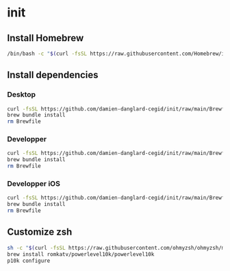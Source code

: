 # init

## Install Homebrew

```sh
/bin/bash -c "$(curl -fsSL https://raw.githubusercontent.com/Homebrew/install/HEAD/install.sh)"
```

## Install dependencies

### Desktop

```sh
curl -fsSL https://github.com/damien-danglard-cegid/init/raw/main/Brewfile/desktop > Brewfile
brew bundle install
rm Brewfile
```

### Developper

```sh
curl -fsSL https://github.com/damien-danglard-cegid/init/raw/main/Brewfile/developper > Brewfile
brew bundle install
rm Brewfile
```

### Developper iOS

```sh
curl -fsSL https://github.com/damien-danglard-cegid/init/raw/main/Brewfile/developper-ios > Brewfile
brew bundle install
rm Brewfile
```

## Customize zsh

```sh
sh -c "$(curl -fsSL https://raw.githubusercontent.com/ohmyzsh/ohmyzsh/master/tools/install.sh)"
brew install romkatv/powerlevel10k/powerlevel10k
p10k configure
```
